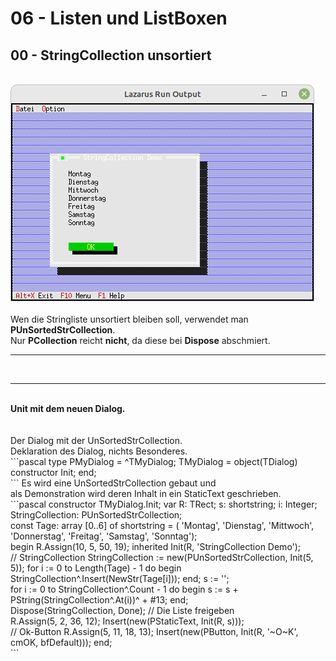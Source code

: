 # 06 - Listen und ListBoxen
## 00 - StringCollection unsortiert
<br>
<img src="image.png" alt="Selfhtml"><br><br>
Wen die Stringliste unsortiert bleiben soll, verwendet man <b>PUnSortedStrCollection</b>.<br>
Nur <b>PCollection</b> reicht <b>nicht</b>, da diese bei <b>Dispose</b> abschmiert.<br>
<hr><br>
<hr><br>
<b>Unit mit dem neuen Dialog.</b><br>
<br><br>
Der Dialog mit der UnSortedStrCollection.<br>
Deklaration des Dialog, nichts Besonderes.<br>
```pascal
type
  PMyDialog = ^TMyDialog;
  TMyDialog = object(TDialog)
    constructor Init;
  end;
<br>
```
Es wird eine UnSortedStrCollection gebaut und<br>
als Demonstration wird deren Inhalt in ein StaticText geschrieben.<br>
```pascal
constructor TMyDialog.Init;
var
  R: TRect;
  s: shortstring;
  i: Integer;
  StringCollection: PUnSortedStrCollection;
<br>
const
  Tage: array [0..6] of shortstring = (
    'Montag', 'Dienstag', 'Mittwoch', 'Donnerstag', 'Freitag', 'Samstag', 'Sonntag');
<br>
begin
  R.Assign(10, 5, 50, 19);
  inherited Init(R, 'StringCollection Demo');
<br>
  // StringCollection
  StringCollection := new(PUnSortedStrCollection, Init(5, 5));
  for i := 0 to Length(Tage) - 1 do begin
    StringCollection^.Insert(NewStr(Tage[i]));
  end;
  s := '';
<br>
  for i := 0 to StringCollection^.Count - 1 do begin
    s := s + PString(StringCollection^.At(i))^ + #13;
  end;
<br>
  Dispose(StringCollection, Done); // Die Liste freigeben
<br>
  R.Assign(5, 2, 36, 12);
  Insert(new(PStaticText, Init(R, s)));
<br>
  // Ok-Button
  R.Assign(5, 11, 18, 13);
  Insert(new(PButton, Init(R, '~O~K', cmOK, bfDefault)));
end;
<br>
```
<br>
